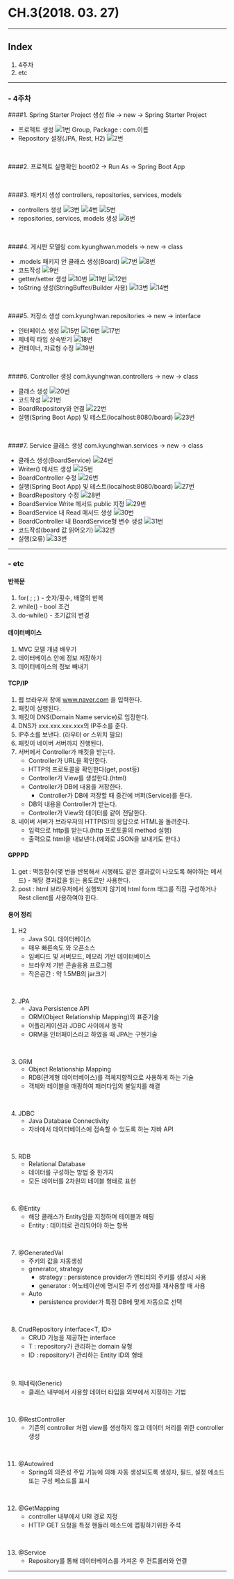 # CH.3(2018. 03. 27)
----

## Index
1. 4주차
2. etc
----

### - 4주차
####1. Spring Starter Project 생성
    file -> new -> Spring Starter Project
- 프로젝트 생성
![1번](./1.png)
Group, Package : com.이름
- Repository 설정(JPA, Rest, H2)
![2번](./2.png)

<br>

####2. 프로젝트 실행확인
    boot02 -> Run As -> Spring Boot App

<br>

####3. 패키지 생성
    controllers, repositories, services, models

- controllers 생성
![3번](./3.png)
![4번](./4.png)
![5번](./5.png)
- repositories, services, models 생성
![6번](./6.png)

<br>

####4. 게시판 모델링
    com.kyunghwan.models -> new -> class

- .models 패키지 안 클래스 생성(Board)
![7번](./7.png)
![8번](./8.png)
- 코드작성
![9번](./9-1.png)
- getter/setter 생성
![10번](./10.png)
![11번](./11.png)
![12번](./12.png)
- toString 생성(StringBuffer/Builder 사용)
![13번](./13.png)
![14번](./14.png)

<br>

####5. 저장소 생성
    com.kyunghwan.repositories -> new -> interface

- 인터페이스 생성
![15번](./15.png)
![16번](./16.png)
![17번](./17.png)
- 제네릭 타입 상속받기
![18번](./18.png)
- 컨테이너, 자료형 수정
![19번](./19.png)

<br>

####6. Controller 생성
    com.kyunghwan.controllers -> new -> class

- 클래스 생성
![20번](./20.png)
- 코드작성
![21번](./21.png)
- BoardRepository와 연결
![22번](./22.png)
- 실행(Spring Boot App) 및 테스트(localhost:8080/board)
![23번](./23.png)

<br>

####7. Service 클래스 생성
    com.kyunghwan.services -> new -> class

- 클래스 생성(BoardService)
![24번](./24-2.png)
- Writer() 메서드 생성
![25번](./25.png)
- BoardController 수정
![26번](./26.png)
- 실행(Spring Boot App) 및 테스트(localhost:8080/board)
![27번](./27.png)
- BoardRepository 수정
![28번](./28.png)
- BoardService Write 메서드 public 지정
![29번](./29.png)
- BoardService 내 Read 메서드 생성
![30번](./30.png)
- BoardController 내 BoardService형 변수 생성
![31번](./31.png)
- 코드작성(board 값 읽어오기)
![32번](./32.png)
- 실행(오류)
![33번](./33.png)
----

### - etc

#### 반복문
1. for( ; ; ) - 숫자/횟수, 배열의 반복
2. while() - bool 조건
3. do-while() - 초기값의 변경

#### 데이터베이스
1. MVC 모델 개념 배우기
2. 데이터베이스 안에 정보 저장하기
3. 데이터베이스의 정보 빼내기

#### TCP/IP
1. 웹 브라우저 창에 www.naver.com 을 입력한다.
2. 패킷이 실행된다.
3. 패킷이 DNS(Domain Name service)로 입장한다.
4. DNS가 xxx.xxx.xxx.xxx의 IP주소를 준다.
5. IP주소를 보낸다. (라우터 or 스위치 필요)
6. 패킷이 네이버 서버까지 진행된다.
7. 서버에서 Controller가 패킷을 받는다.
    - Controller가 URL을 확인한다.
    - HTTP의 프로토콜을 확인한다(get, post등)
    - Controller가 View를 생성한다.(html)
    - Controller가 DB에 내용을 저장한다.
      - Controller가 DB에 저장할 때 중간에 버퍼(Service)를 둔다.
    - DB의 내용을 Controller가 받는다.
    - Controller가 View와 데이터를 같이 전달한다.
8. 네이버 서버가 브라우저의 HTTP(S)의 응답으로 HTML을 돌려준다.
    - 입력으로 http를 받는다.(http 프로토콜의 method 실행)
    - 출력으로 html을 내보낸다.(예외로 JSON을 보내기도 한다.)

#### GPPPD
1. get : 멱등함수(몇 번을 반복해서 시행해도 같은 결과값이 나오도록 해야하는 메서드) - 해당 결과값을 읽는 용도로만 사용한다.
2. post : html 브라우저에서 실행되지 않기에 html form 태그를 직접 구성하거나 Rest client를 사용하여야 한다.

#### 용어 정리
1. H2
    - Java SQL 데이터베이스
    - 매우 빠른속도 와 오픈소스
    - 임베디드 및 서버모드, 메모리 기반 데이터베이스
    - 브라우저 기반 콘솔응용 프로그램
    - 작은공간 : 약 1.5MB의 jar크기
<br>

2. JPA
    - Java Persistence API
    - ORM(Object Relationship Mapping)의 표준기술
    - 어플리케이션과 JDBC 사이에서 동작
    - ORM을 인터페이스라고 하였을 때 JPA는 구현기술
<br>

3. ORM
     - Object Relationship Mapping
     - RDB(관계형 데이터베이스)를 객체지향적으로 사용하게 하는 기술
     - 객체와 테이블을 매핑하여 패러다임의 불일치를 해결
<br>

4. JDBC
    - Java Database Connectivity
    - 자바에서 데이터베이스에 접속할 수 있도록 하는 자바 API
<br>

5. RDB
    - Relational Database
    - 데이터를 구성하는 방법 중 한가지
    - 모든 데이터를 2차원의 테이블 형태로 표현
<br>

6. @Entity
    - 해당 클래스가 Entity임을 지정하며 테이블과 매핑
    - Entity : 데이터로 관리되어야 하는 항목
<br>

7. @GeneratedVal
    - 주키의 값을 자동생성
    - generator, strategy
      - strategy : persistence provider가 엔티티의 주키를 생성시 사용
      - generator : 어노테이션에 명시된 주키 생성자를 재사용할 때 사용
    - Auto
      - persistence provider가 특정 DB에 맞게 자동으로 선택
<br>

8. CrudRepository interface<T, ID>
    - CRUD 기능을 제공하는 interface
    - T : repository가 관리하는 domain 유형
    - ID : repository가 관리하는 Entity ID의 형태
<br>

9. 제네릭(Generic)
    - 클래스 내부에서 사용할 데이터 타입을 외부에서 지정하는 기법
<br>

10. @RestController
    - 기존의 controller 처럼 view를 생성하지 않고 데이터 처리를 위한 controller 생성
<br>

11. @Autowired
    - Spring의 의존성 주입 기능에 의해 자동 생성되도록 생성자, 필드, 설정 메소드 또는 구성 메소드를 표시
<br>

12. @GetMapping
    - controller 내부에서 URI 경로 지정
    - HTTP GET 요청을 특정 핸들러 메소드에 맵핑하기위한 주석
<br>

13. @Service
    - Repository를 통해 데이터베이스를 가져온 후 컨트롤러와 연결
----
